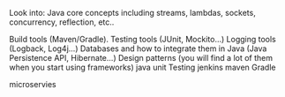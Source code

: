  Look into: 
 Java core concepts including streams, lambdas, sockets, concurrency, reflection, etc..

Build tools (Maven/Gradle).
Testing tools (JUnit, Mockito...)
Logging tools (Logback, Log4j...)
Databases and how to integrate them in Java (Java Persistence API, Hibernate...)
Design patterns (you will find a lot of them when you start using frameworks)
java unit Testing
jenkins maven Gradle

microservies
